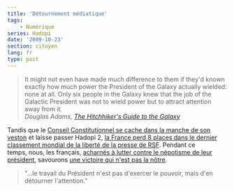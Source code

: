 ```yaml
---
title: 'Détournement médiatique'
tags:
    - Numérique
series: Hadopi
date: '2009-10-23'
section: citoyen
lang: fr
type: post
---
```


> It might not even have made much difference to them if they'd known exactly how much power the President of the Galaxy actually wielded: none at all. Only six people in the Galaxy knew that the job of the Galactic President was not to wield power but to attract attention away from it.  
> <cite>Douglas Adams, [The Hitchhiker's Guide to the Galaxy](http://www.wikiwand.com/en/The_Hitchhiker "The Hitchhiker")</cite>

<!-- more -->

Tandis que le [Conseil Constitutionnel se cache dans la manche de son veston](http://www.authueil.org/?2009/10/22/1472-la-non-decision-hadopi-2) et laisse passer Hadopi 2, [la France perd 8 places dans le dernier classement mondial de la liberté de la presse de RSF](http://www.jegoun.net/2009/10/liberte-de-la-presse.html). Pendant ce temps, nous, les français, [acharnés à lutter contre le népotisme de leur président](http://777socrate.blogspot.com/2009/10/jean-sarkozy-un-fils-papa.html), savourons [une victoire qui n'est pas la nôtre](http://www.toreador.fr/2009/10/23/paso-doble-n%c2%b0154-tout-est-perdu-fors-lhonneur/).

> "…le travail du Président n'est pas d'exercer le pouvoir, mais d'en détourner l'attention."
